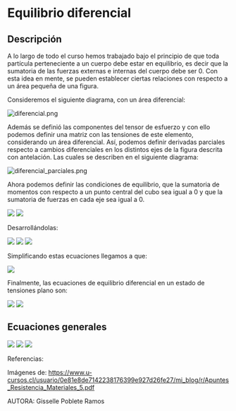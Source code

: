 # Equilibrio diferencial

## Descripción

A lo largo de todo el curso hemos trabajado bajo el principio de que toda partícula perteneciente a un cuerpo debe estar en equilibrio, es decir que la sumatoria de las fuerzas externas e internas del cuerpo debe ser 0.
Con esta idea en mente, se pueden establecer ciertas relaciones con respecto a un área pequeña de una figura.

Consideremos el siguiente diagrama, con un área diferencial:

![diferencial.png](https://drive.google.com/uc?export=view&id=1sTzJn88XUzLmWGYkz3KFqm5-q8vnjGDE)

Además se definió las componentes del tensor de esfuerzo y con ello podemos definir una matriz con las tensiones de este elemento, considerando un área diferencial. Así, podemos definir derivadas parciales respecto a cambios diferenciales en los distintos ejes de la figura descrita con antelación.
Las cuales se describen en el siguiente diagrama:

![diferencial_parciales.png](https://drive.google.com/uc?export=view&id=1gBTL76T9UHGSPwshu9MU1oL_uhve9msS)

Ahora podemos definir las condiciones de equilibrio, que la sumatoria de momentos con respecto a un punto central del cubo sea igual a 0 y que la sumatoria de fuerzas en cada eje sea igual a 0.


<img src="https://latex.codecogs.com/svg.latex?\Large&space;\sum{F}=0"/>
<img src="https://latex.codecogs.com/svg.latex?\Large&space;\sum{M}=0"/>

Desarrollándolas:

<img src="https://latex.codecogs.com/svg.latex?\sum{M}=((\tau_{xy}\Delta_y\Delta_z)\frac{\Delta_x}{2}+[(\tau_{xy}+\frac{\partial\tau_{xy}}{\partial_x}\Delta_x)\Delta_y\Delta_z]\frac{\Delta_x}{2}-(\tau_{yx}\Delta_x\Delta_z)\frac{\Delta_y}{2}-[(\tau_{yx}+\frac{\partial\tau_{yx}}{\partial_y}\Delta_y)\Delta_x\Delta_z]\frac{\Delta_y}{2})k"/>

<img src="https://latex.codecogs.com/svg.latex?\sum{F_x}=(\sigma_x+\frac{\partial\sigma_x}{\partial_x}\Delta_x)\Delta_y\Delta_z+(\tau_{yx}+\frac{\partial\tau_{yx}}{\partial_y}\Delta_y)\Delta_x\Delta_z-\sigma_x\Delta_y\Delta_z-\tau_{yx}\Delta_x\Delta_z"/>

<img src="https://latex.codecogs.com/svg.latex?\sum{F_y}=(\sigma_y+\frac{\partial\sigma_y}{\partial_y}\Delta_y)\Delta_x\Delta_z+(\tau_{xy}+\frac{\partial\tau_{xy}}{\partial_x}\Delta_x)\Delta_y\Delta_z-\sigma_y\Delta_x\Delta_z-\tau_{xy}\Delta_y\Delta_z"/>

Simplificando estas ecuaciones llegamos a que:

<img src="https://latex.codecogs.com/svg.latex?\Large&space;\tau_{xy}=\tau_{yx}"/>


Finalmente, las ecuaciones de equilibrio diferencial en un estado de tensiones plano son:

<img src="https://latex.codecogs.com/svg.latex?\Large&space;\frac{\partial\sigma_x}{\partial_x}+\frac{\partial\tau_{xy}}{\partial_y}=0"/>

<img src="https://latex.codecogs.com/svg.latex?\Large&space;\frac{\partial\sigma_y}{\partial_y}+\frac{\partial\tau_{xy}}{\partial_x}=0"/>

## Ecuaciones generales

<img src="https://latex.codecogs.com/svg.latex?\Large&space;\frac{\partial\sigma_x}{\partial_x}+\frac{\partial\tau_{xy}}{\partial_y}+\frac{\partial\tau_{zx}}{\partial_z}=0"/>

<img src="https://latex.codecogs.com/svg.latex?\Large&space;\frac{\partial\sigma_y}{\partial_y}+\frac{\partial\tau_{xy}}{\partial_x}+\frac{\partial\tau_{yz}}{\partial_z}=0"/>

<img src="https://latex.codecogs.com/svg.latex?\Large&space;\frac{\partial\sigma_z}{\partial_z}+\frac{\partial\tau_{yz}}{\partial_y}+\frac{\partial\tau_{zx}}{\partial_x}=0"/>



Referencias:

Imágenes de: https://www.u-cursos.cl/usuario/0e81e8de7142238176399e927d26fe27/mi_blog/r/Apuntes_Resistencia_Materiales_5.pdf

AUTORA: Gisselle Poblete Ramos

